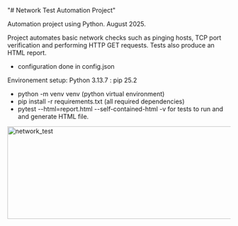 "# Network Test Automation Project" 

Automation project using Python. August 2025.

Project automates basic network checks such as pinging hosts, 
TCP port verification and performing HTTP GET requests. Tests also produce an HTML report.

- configuration done in config.json

Environement setup:
Python 3.13.7 : pip 25.2

 - python -m venv venv (python virtual environment)
 - pip install -r requirements.txt (all required dependencies)
 - pytest --html=report.html --self-contained-html -v for tests to run and and generate HTML file.



<img width="1070" height="209" alt="network_test" src="https://github.com/user-attachments/assets/1e1b0700-af48-42b8-a16a-b34d453601b6" />
